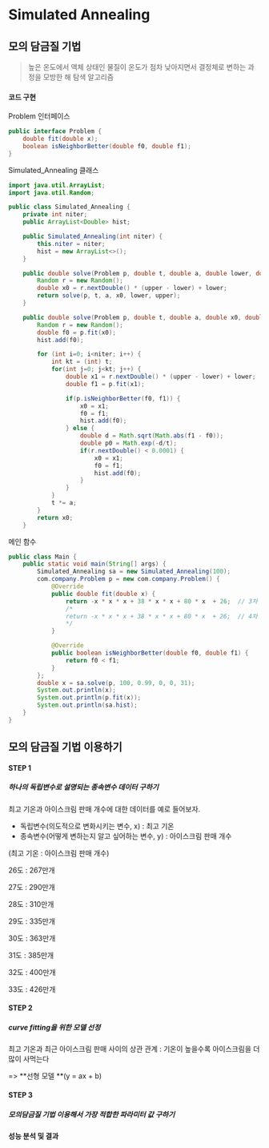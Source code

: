# Simulated Annealing
## 모의 담금질 기법

> 높은 온도에서 액체 상태인 물질이 온도가 점차 낮아지면서 결정체로 변하는 과정을 모방한 해 탐색 알고리즘

#### 코드 구현

Problem 인터페이스

```java
public interface Problem {
    double fit(double x);
    boolean isNeighborBetter(double f0, double f1);
}
```

Simulated_Annealing 클래스

```java
import java.util.ArrayList;
import java.util.Random;

public class Simulated_Annealing {
    private int niter;
    public ArrayList<Double> hist;

    public Simulated_Annealing(int niter) {
        this.niter = niter;
        hist = new ArrayList<>();
    }

    public double solve(Problem p, double t, double a, double lower, double upper) {
        Random r = new Random();
        double x0 = r.nextDouble() * (upper - lower) + lower;
        return solve(p, t, a, x0, lower, upper);
    }

    public double solve(Problem p, double t, double a, double x0, double lower, double upper) {
        Random r = new Random();
        double f0 = p.fit(x0);
        hist.add(f0);

        for (int i=0; i<niter; i++) {
            int kt = (int) t;
            for(int j=0; j<kt; j++) {
                double x1 = r.nextDouble() * (upper - lower) + lower;
                double f1 = p.fit(x1);

                if(p.isNeighborBetter(f0, f1)) {
                    x0 = x1;
                    f0 = f1;
                    hist.add(f0);
                } else {
                    double d = Math.sqrt(Math.abs(f1 - f0));
                    double p0 = Math.exp(-d/t);
                    if(r.nextDouble() < 0.0001) {
                        x0 = x1;
                        f0 = f1;
                        hist.add(f0);
                    }
                }
            }
            t *= a;
        }
        return x0;
    }
```

메인 함수

```java
public class Main {
    public static void main(String[] args) {
        Simulated_Annealing sa = new Simulated_Annealing(100);
        com.company.Problem p = new com.company.Problem() {
            @Override
            public double fit(double x) {
                return -x * x * x + 38 * x * x + 80 * x  + 26;	// 3차 함수
                /* 
                return -x * x * x + 38 * x * x + 80 * x  + 26;	// 4차 함수
                */
            }

            @Override
            public boolean isNeighborBetter(double f0, double f1) {
                return f0 < f1;
            }
        };
        double x = sa.solve(p, 100, 0.99, 0, 0, 31);
        System.out.println(x);
        System.out.println(p.fit(x));
        System.out.println(sa.hist);
    }
}
```





## 모의 담금질 기법 이용하기

#### STEP 1

##### 하나의 독립변수로 설명되는 종속변수 데이터 구하기

최고 기온과 아이스크림 판매 개수에 대한 데이터를 예로 들어보자.

- 독립변수(의도적으로 변화시키는 변수, x) : 최고 기온
- 종속변수(어떻게 변하는지 알고 싶어하는 변수, y) : 아이스크림 판매 개수

(최고 기온 : 아이스크림 판매 개수)

26도 : 267만개

27도 : 290만개

28도 : 310만개

29도 : 335만개

30도 : 363만개

31도 : 385만개

32도 : 400만개

33도 : 426만개

#### STEP 2

##### curve fitting을 위한 모델 선정

최고 기온과 최근 아이스크림 판매 사이의 상관 관계 : 기온이 높을수록 아이스크림을 더 많이 사먹는다

=> **선형 모델 **(y = ax + b)

#### STEP 3

##### 모의담금질 기법 이용해서 가장 적합한 파라미터 값 구하기





#### 성능 분석 및 결과

